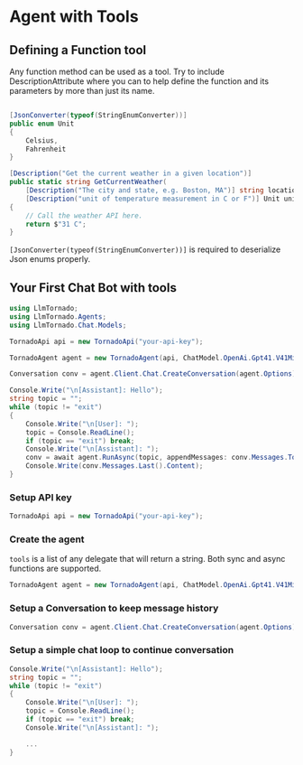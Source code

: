 # Agent with Tools


## Defining a Function tool
Any function method can be used as a tool. Try to include DescriptionAttribute where you can to help define the function and its parameters by more than just its name.

```csharp

[JsonConverter(typeof(StringEnumConverter))]
public enum Unit
{
    Celsius, 
    Fahrenheit
}

[Description("Get the current weather in a given location")]
public static string GetCurrentWeather(
    [Description("The city and state, e.g. Boston, MA")] string location,
    [Description("unit of temperature measurement in C or F")] Unit unit = Unit.Celsius)
{
    // Call the weather API here.
    return $"31 C";
}

```

`[JsonConverter(typeof(StringEnumConverter))]` is required to deserialize Json enums properly. 



## Your First Chat Bot with tools

```csharp
using LlmTornado;
using LlmTornado.Agents;
using LlmTornado.Chat.Models;

TornadoApi api = new TornadoApi("your-api-key");

TornadoAgent agent = new TornadoAgent(api, ChatModel.OpenAi.Gpt41.V41Mini, instructions: "You are a useful assistant.", tools:[GetCurrentWeather]);

Conversation conv = agent.Client.Chat.CreateConversation(agent.Options);

Console.Write("\n[Assistant]: Hello");
string topic = "";
while (topic != "exit")
{
    Console.Write("\n[User]: ");
    topic = Console.ReadLine();
    if (topic == "exit") break;
    Console.Write("\n[Assistant]: ");
    conv = await agent.RunAsync(topic, appendMessages: conv.Messages.ToList());
    Console.Write(conv.Messages.Last().Content);
}
```

### Setup API key

```csharp
TornadoApi api = new TornadoApi("your-api-key");
```

### Create the agent

`tools` is a list of any delegate that will return a string. Both sync and async functions are supported.

```csharp
TornadoAgent agent = new TornadoAgent(api, ChatModel.OpenAi.Gpt41.V41Mini, instructions: "You are a useful assistant.", tools:[GetCurrentWeather]);
```

### Setup a Conversation to keep message history
```csharp
Conversation conv = agent.Client.Chat.CreateConversation(agent.Options);
```

### Setup a simple chat loop to continue conversation 
```csharp
Console.Write("\n[Assistant]: Hello");
string topic = "";
while (topic != "exit")
{
    Console.Write("\n[User]: ");
    topic = Console.ReadLine();
    if (topic == "exit") break;
    Console.Write("\n[Assistant]: ");

    ...
}
```
